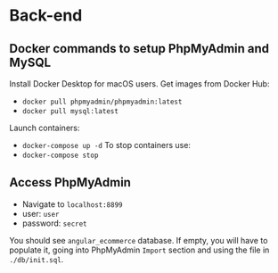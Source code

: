# Back-end

## Docker commands to setup PhpMyAdmin and MySQL

Install Docker Desktop for macOS users.
Get images from Docker Hub:
* `docker pull phpmyadmin/phpmyadmin:latest`
* `docker pull mysql:latest`

Launch containers:
* `docker-compose up -d`
To stop containers use:
* `docker-compose stop`

## Access PhpMyAdmin

* Navigate to `localhost:8899`
* user: `user`
* password: `secret`

You should see `angular_ecommerce` database. If empty, you will have to populate it, going into PhpMyAdmin `Import` section and using the file in `./db/init.sql`.